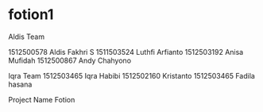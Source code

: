 # fotion1
Aldis Team

1512500578 Aldis Fakhri S
1511503524 Luthfi Arfianto
1512503192 Anisa Mufidah
1512500867 Andy Chahyono

Iqra Team
1512503465 Iqra Habibi
1512502160 Kristanto
1512503465 Fadila hasana

Project Name Fotion
